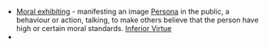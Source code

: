 - [Moral exhibiting]() - manifesting an image [Persona]() in the public, a behaviour or action, talking, to make others believe that the person have high or certain moral standards. [Inferior Virtue]()
- 
